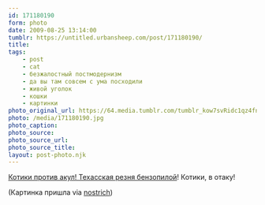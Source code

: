 ```yaml
---
id: 171180190
form: photo
date: 2009-08-25 13:14:00
tumblr: https://untitled.urbansheep.com/post/171180190/
title:
tags:
    - post
    - cat
    - безжалостный постмодернизм
    - да вы там совсем с ума посходили
    - живой уголок
    - кошки
    - картинки
photo_original_url: https://64.media.tumblr.com/tumblr_kow7svRidc1qz4fnpo1_640.jpg
photo: /media/171180190.jpg
photo_caption: 
photo_source:
photo_source_url:
photo_source_title:
layout: post-photo.njk
---
```


<p><a href="http://www.tumblr.com/sharks_vs_cats">Котики против акул! Техасская резня бензопилой</a>! Котики, в отаку!</p>

<p>(Картинка пришла via <a href="http://tumblr.quisby.net/post/170589214">nostrich</a>)</p>
